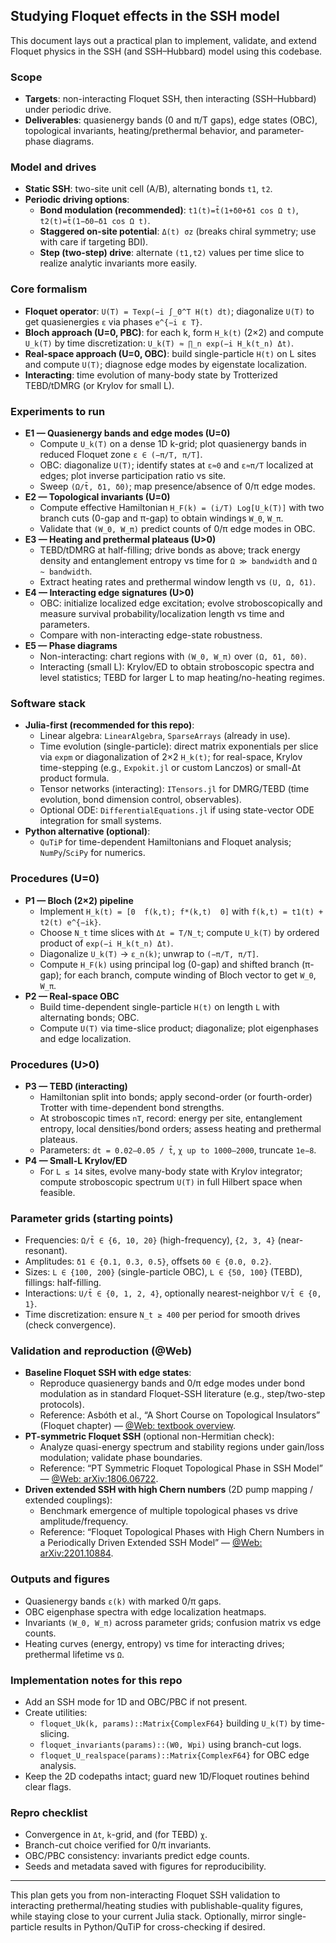 ## Studying Floquet effects in the SSH model

This document lays out a practical plan to implement, validate, and extend Floquet physics in the SSH (and SSH–Hubbard) model using this codebase.

### Scope
- **Targets**: non-interacting Floquet SSH, then interacting (SSH–Hubbard) under periodic drive.
- **Deliverables**: quasienergy bands (0 and π/T gaps), edge states (OBC), topological invariants, heating/prethermal behavior, and parameter-phase diagrams.

### Model and drives
- **Static SSH**: two-site unit cell (A/B), alternating bonds `t1`, `t2`.
- **Periodic driving options**:
  - **Bond modulation (recommended)**: `t1(t)=t̄(1+δ0+δ1 cos Ω t)`, `t2(t)=t̄(1−δ0−δ1 cos Ω t)`.
  - **Staggered on-site potential**: `Δ(t) σz` (breaks chiral symmetry; use with care if targeting BDI).
  - **Step (two-step) drive**: alternate `(t1,t2)` values per time slice to realize analytic invariants more easily.

### Core formalism
- **Floquet operator**: `U(T) = Texp(−i ∫_0^T H(t) dt)`; diagonalize `U(T)` to get quasienergies `ε` via phases `e^{−i ε T}`.
- **Bloch approach (U=0, PBC)**: for each k, form `H_k(t)` (2×2) and compute `U_k(T)` by time discretization: `U_k(T) ≈ ∏_n exp(−i H_k(t_n) Δt)`.
- **Real-space approach (U=0, OBC)**: build single-particle `H(t)` on L sites and compute `U(T)`; diagnose edge modes by eigenstate localization.
- **Interacting**: time evolution of many-body state by Trotterized TEBD/tDMRG (or Krylov for small L).

### Experiments to run
- **E1 — Quasienergy bands and edge modes (U=0)**
  - Compute `U_k(T)` on a dense 1D k-grid; plot quasienergy bands in reduced Floquet zone `ε ∈ (−π/T, π/T]`.
  - OBC: diagonalize `U(T)`; identify states at `ε≈0` and `ε≈π/T` localized at edges; plot inverse participation ratio vs site.
  - Sweep `(Ω/t̄, δ1, δ0)`; map presence/absence of 0/π edge modes.
- **E2 — Topological invariants (U=0)**
  - Compute effective Hamiltonian `H_F(k) = (i/T) Log[U_k(T)]` with two branch cuts (0-gap and π-gap) to obtain windings `W_0`, `W_π`.
  - Validate that `(W_0, W_π)` predict counts of 0/π edge modes in OBC.
- **E3 — Heating and prethermal plateaus (U>0)**
  - TEBD/tDMRG at half-filling; drive bonds as above; track energy density and entanglement entropy vs time for `Ω ≫ bandwidth` and `Ω ~ bandwidth`.
  - Extract heating rates and prethermal window length vs `(U, Ω, δ1)`.
- **E4 — Interacting edge signatures (U>0)**
  - OBC: initialize localized edge excitation; evolve stroboscopically and measure survival probability/localization length vs time and parameters.
  - Compare with non-interacting edge-state robustness.
- **E5 — Phase diagrams**
  - Non-interacting: chart regions with `(W_0, W_π)` over `(Ω, δ1, δ0)`.
  - Interacting (small L): Krylov/ED to obtain stroboscopic spectra and level statistics; TEBD for larger L to map heating/no-heating regimes.

### Software stack
- **Julia-first (recommended for this repo)**:
  - Linear algebra: `LinearAlgebra`, `SparseArrays` (already in use).
  - Time evolution (single-particle): direct matrix exponentials per slice via `expm` or diagonalization of 2×2 `H_k(t)`; for real-space, Krylov time-stepping (e.g., `Expokit.jl` or custom Lanczos) or small-Δt product formula.
  - Tensor networks (interacting): `ITensors.jl` for DMRG/TEBD (time evolution, bond dimension control, observables).
  - Optional ODE: `DifferentialEquations.jl` if using state-vector ODE integration for small systems.
- **Python alternative (optional)**:
  - `QuTiP` for time-dependent Hamiltonians and Floquet analysis; `NumPy`/`SciPy` for numerics.

### Procedures (U=0)
- **P1 — Bloch (2×2) pipeline**
  - Implement `H_k(t) = [0  f(k,t); f*(k,t)  0]` with `f(k,t) = t1(t) + t2(t) e^{−ik}`.
  - Choose `N_t` time slices with `Δt = T/N_t`; compute `U_k(T)` by ordered product of `exp(−i H_k(t_n) Δt)`.
  - Diagonalize `U_k(T)` → `ε_n(k)`; unwrap to `(−π/T, π/T]`.
  - Compute `H_F(k)` using principal log (0-gap) and shifted branch (π-gap); for each branch, compute winding of Bloch vector to get `W_0`, `W_π`.
- **P2 — Real-space OBC**
  - Build time-dependent single-particle `H(t)` on length `L` with alternating bonds; OBC.
  - Compute `U(T)` via time-slice product; diagonalize; plot eigenphases and edge localization.

### Procedures (U>0)
- **P3 — TEBD (interacting)**
  - Hamiltonian split into bonds; apply second-order (or fourth-order) Trotter with time-dependent bond strengths.
  - At stroboscopic times `nT`, record: energy per site, entanglement entropy, local densities/bond orders; assess heating and prethermal plateaus.
  - Parameters: `dt = 0.02–0.05 / t̄`, `χ up to 1000–2000`, truncate `1e−8`.
- **P4 — Small-L Krylov/ED**
  - For `L ≤ 14` sites, evolve many-body state with Krylov integrator; compute stroboscopic spectrum `U(T)` in full Hilbert space when feasible.

### Parameter grids (starting points)
- Frequencies: `Ω/t̄ ∈ {6, 10, 20}` (high-frequency), `{2, 3, 4}` (near-resonant).
- Amplitudes: `δ1 ∈ {0.1, 0.3, 0.5}`, offsets `δ0 ∈ {0.0, 0.2}`.
- Sizes: `L ∈ {100, 200}` (single-particle OBC), `L ∈ {50, 100}` (TEBD), fillings: half-filling.
- Interactions: `U/t̄ ∈ {0, 1, 2, 4}`, optionally nearest-neighbor `V/t̄ ∈ {0, 1}`.
- Time discretization: ensure `N_t ≥ 400` per period for smooth drives (check convergence).

### Validation and reproduction (@Web)
- **Baseline Floquet SSH with edge states**:
  - Reproduce quasienergy bands and 0/π edge modes under bond modulation as in standard Floquet-SSH literature (e.g., step/two-step protocols).
  - Reference: Asbóth et al., “A Short Course on Topological Insulators” (Floquet chapter) — [@Web: textbook overview](https://topocondmat.org/w4_floquet/).
- **PT-symmetric Floquet SSH** (optional non-Hermitian check):
  - Analyze quasi-energy spectrum and stability regions under gain/loss modulation; validate phase boundaries.
  - Reference: “PT Symmetric Floquet Topological Phase in SSH Model” — [@Web: arXiv:1806.06722](https://arxiv.org/abs/1806.06722).
- **Driven extended SSH with high Chern numbers** (2D pump mapping / extended couplings):
  - Benchmark emergence of multiple topological phases vs drive amplitude/frequency.
  - Reference: “Floquet Topological Phases with High Chern Numbers in a Periodically Driven Extended SSH Model” — [@Web: arXiv:2201.10884](https://arxiv.org/abs/2201.10884).

### Outputs and figures
- Quasienergy bands `ε(k)` with marked 0/π gaps.
- OBC eigenphase spectra with edge localization heatmaps.
- Invariants `(W_0, W_π)` across parameter grids; confusion matrix vs edge counts.
- Heating curves (energy, entropy) vs time for interacting drives; prethermal lifetime vs `Ω`.

### Implementation notes for this repo
- Add an SSH mode for 1D and OBC/PBC if not present.
- Create utilities:
  - `floquet_Uk(k, params)::Matrix{ComplexF64}` building `U_k(T)` by time-slicing.
  - `floquet_invariants(params)::(W0, Wpi)` using branch-cut logs.
  - `floquet_U_realspace(params)::Matrix{ComplexF64}` for OBC edge analysis.
- Keep the 2D codepaths intact; guard new 1D/Floquet routines behind clear flags.

### Repro checklist
- Convergence in `Δt`, `k`-grid, and (for TEBD) `χ`.
- Branch-cut choice verified for 0/π invariants.
- OBC/PBC consistency: invariants predict edge counts.
- Seeds and metadata saved with figures for reproducibility.

---

This plan gets you from non-interacting Floquet SSH validation to interacting prethermal/heating studies with publishable-quality figures, while staying close to your current Julia stack. Optionally, mirror single-particle results in Python/QuTiP for cross-checking if desired.
